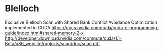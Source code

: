 # Blelloch
Exclusive Blelloch Scan with Shared Bank Conflict Avoidance Optimization implemented in CUDA
https://docs.nvidia.com/cuda/cuda-c-programming-guide/index.html#shared-memory-2-x
http://developer.download.nvidia.com/compute/cuda/1.1-Beta/x86_website/projects/scan/doc/scan.pdf
